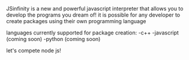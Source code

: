 JSinfinity is a new and powerful javascript interpreter that allows you to develop the programs you dream of!
it is possible for any developer to create packages using their own programming language

languages ​​currently supported for package creation:
-c++
-javascript (coming soon)
-python (coming soon)

let's compete node js!